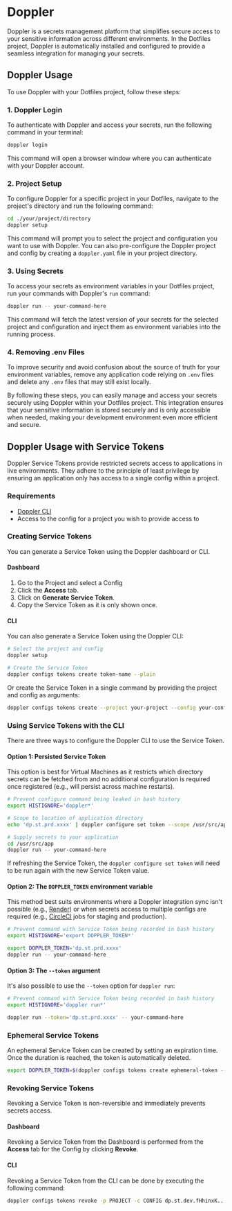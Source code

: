 # Doppler

Doppler is a secrets management platform that simplifies secure access to your sensitive information across different environments. In the Dotfiles project, Doppler is automatically installed and configured to provide a seamless integration for managing your secrets.

## Doppler Usage

To use Doppler with your Dotfiles project, follow these steps:

### 1. **Doppler Login**

To authenticate with Doppler and access your secrets, run the following command in your terminal:

```bash
doppler login
```

This command will open a browser window where you can authenticate with your Doppler account.

### 2. **Project Setup**

To configure Doppler for a specific project in your Dotfiles, navigate to the project's directory and run the following command:

```bash
cd ./your/project/directory
doppler setup
```

This command will prompt you to select the project and configuration you want to use with Doppler. You can also pre-configure the Doppler project and config by creating a `doppler.yaml` file in your project directory.

### 3. **Using Secrets**

To access your secrets as environment variables in your Dotfiles project, run your commands with Doppler's `run` command:

```bash
doppler run -- your-command-here
```

This command will fetch the latest version of your secrets for the selected project and configuration and inject them as environment variables into the running process.

### 4. **Removing .env Files**

To improve security and avoid confusion about the source of truth for your environment variables, remove any application code relying on `.env` files and delete any `.env` files that may still exist locally.

By following these steps, you can easily manage and access your secrets securely using Doppler within your Dotfiles project. This integration ensures that your sensitive information is stored securely and is only accessible when needed, making your development environment even more efficient and secure.

## Doppler Usage with Service Tokens

Doppler Service Tokens provide restricted secrets access to applications in live environments. They adhere to the principle of least privilege by ensuring an application only has access to a single config within a project.

### Requirements

- [Doppler CLI](https://docs.doppler.com/docs/cli#installation)
- Access to the config for a project you wish to provide access to

### Creating Service Tokens

You can generate a Service Token using the Doppler dashboard or CLI.

#### Dashboard

1. Go to the Project and select a Config
2. Click the **Access** tab.
3. Click on **Generate Service Token**.
4. Copy the Service Token as it is only shown once.

#### CLI

You can also generate a Service Token using the Doppler CLI:

```bash
# Select the project and config
doppler setup

# Create the Service Token
doppler configs tokens create token-name --plain
```

Or create the Service Token in a single command by providing the project and config as arguments:

```bash
doppler configs tokens create --project your-project --config your-config token-name --plain
```

### Using Service Tokens with the CLI

There are three ways to configure the Doppler CLI to use the Service Token.

#### Option 1: Persisted Service Token

This option is best for Virtual Machines as it restricts which directory secrets can be fetched from and no additional configuration is required once registered (e.g., will persist across machine restarts).

```bash
# Prevent configure command being leaked in bash history
export HISTIGNORE='doppler*'

# Scope to location of application directory
echo 'dp.st.prd.xxxx' | doppler configure set token --scope /usr/src/app

# Supply secrets to your application
cd /usr/src/app
doppler run -- your-command-here
```

If refreshing the Service Token, the `doppler configure set token` will need to be run again with the new Service Token value.

#### Option 2: The `DOPPLER_TOKEN` environment variable

This method best suits environments where a Doppler integration sync isn't possible (e.g., [Render](https://docs.doppler.com/docs/render)) or when secrets access to multiple configs are required (e.g., [CircleCI](https://docs.doppler.com/docs/circleci#option-2-service-tokens) jobs for staging and production).

```bash
# Prevent command with Service Token being recorded in bash history
export HISTIGNORE='export DOPPLER_TOKEN*'

export DOPPLER_TOKEN='dp.st.prd.xxxx'
doppler run -- your-command-here
```

#### Option 3: The `--token` argument

It's also possible to use the `--token` option for `doppler run`:

```bash
# Prevent command with Service Token being recorded in bash history
export HISTIGNORE='doppler run*'

doppler run --token='dp.st.prd.xxxx' -- your-command-here
```

### Ephemeral Service Tokens

An ephemeral Service Token can be created by setting an expiration time. Once the duration is reached, the token is automatically deleted.

```bash
export DOPPLER_TOKEN=$(doppler configs tokens create ephemeral-token --max-age 1m --plain)
```

### Revoking Service Tokens

Revoking a Service Token is non-reversible and immediately prevents secrets access.

#### Dashboard

Revoking a Service Token from the Dashboard is performed from the **Access** tab for the Config by clicking **Revoke**.

#### CLI

Revoking a Service Token from the CLI can be done by executing the following command:

```bash
doppler configs tokens revoke -p PROJECT -c CONFIG dp.st.dev.fHhinxK...
```
